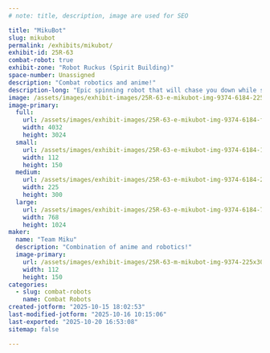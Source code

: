```yaml
---
# note: title, description, image are used for SEO

title: "MikuBot"
slug: mikubot
permalink: /exhibits/mikubot/
exhibit-id: 25R-63
combat-robot: true
exhibit-zone: "Robot Ruckus (Spirit Building)"
space-number: Unassigned
description: "Combat robotics and anime!"
description-long: "Epic spinning robot that will chase you down while screaming!"
image: /assets/images/exhibit-images/25R-63-e-mikubot-img-9374-6184-225x300.jpg
image-primary: 
  full:
    url: /assets/images/exhibit-images/25R-63-e-mikubot-img-9374-6184-full.jpg
    width: 4032
    height: 3024
  small:
    url: /assets/images/exhibit-images/25R-63-e-mikubot-img-9374-6184-112x150.jpg
    width: 112
    height: 150
  medium:
    url: /assets/images/exhibit-images/25R-63-e-mikubot-img-9374-6184-225x300.jpg
    width: 225
    height: 300
  large:
    url: /assets/images/exhibit-images/25R-63-e-mikubot-img-9374-6184-768x1024.jpg
    width: 768
    height: 1024
maker: 
  name: "Team Miku"
  description: "Combination of anime and robotics!"
  image-primary:
    url: /assets/images/exhibit-images/25R-63-m-mikubot-img-9374-225x300.jpg
    width: 112
    height: 150
categories: 
  - slug: combat-robots
    name: Combat Robots
created-jotform: "2025-10-15 18:02:53"
last-modified-jotform: "2025-10-16 10:15:06"
last-exported: "2025-10-20 16:53:08"
sitemap: false

---
```

